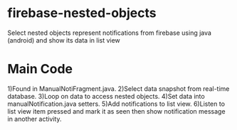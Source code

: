# firebase-nested-objects
Select nested objects represent notifications from firebase using java (android) and show its data in list view

# Main Code
1)Found in ManualNotiFragment.java.
2)Select data snapshot from real-time database.
3)Loop on data to access nested objects.
4)Set data into manualNotification.java setters.
5)Add notifications to list view.
6)Listen to list view item pressed and mark it as seen then show notification message in another activity.
